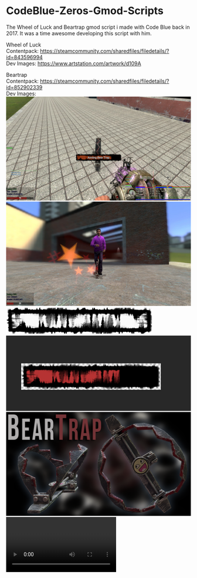 # CodeBlue-Zeros-Gmod-Scripts
The Wheel of Luck and Beartrap gmod script i made with Code Blue back in 2017. It was a time awesome developing this script with him.

Wheel of Luck<br/>
Contentpack: https://steamcommunity.com/sharedfiles/filedetails/?id=843596994<br/>
Dev Images: https://www.artstation.com/artwork/d109A<br/>

Beartrap<br/>
Contentpack: https://steamcommunity.com/sharedfiles/filedetails/?id=852902339<br/>
Dev Images:<br/>
![](dev_images/beartrap/beartrap01.jpg)
![](dev_images/beartrap/beartrap02.jpg)
![](dev_images/beartrap/beartrap03.png)
![](dev_images/beartrap/beartrap04.png)
![](dev_images/beartrap/beartrap05.png)
![](dev_images/beartrap/beartrap06.mp4)
